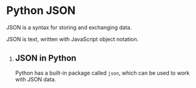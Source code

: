 # Python JSON
<!DOCTYPE html>
<html>
<body>
    <p>JSON is a syntax for storing and exchanging data.</p>
    <p>JSON is text, written with JavaScript object notation.</p>
    <ol>
        <li>
            <h2>JSON in Python</h2>
            <p>Python has a built-in package called <code>json</code>, which can be used to work with JSON data.</p>
        </li>
    </ol>
</body>
</html>